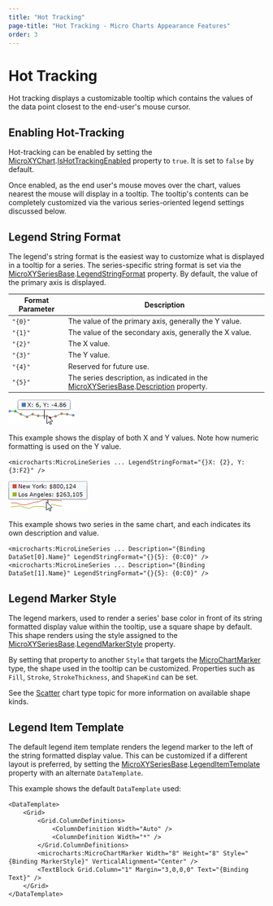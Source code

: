 ```yaml
---
title: "Hot Tracking"
page-title: "Hot Tracking - Micro Charts Appearance Features"
order: 3
---
```

# Hot Tracking

Hot tracking displays a customizable tooltip which contains the values of the data point closest to the end-user's mouse cursor.

## Enabling Hot-Tracking

Hot-tracking can be enabled by setting the [MicroXYChart](xref:@ActiproUIRoot.Controls.MicroCharts.MicroXYChart).[IsHotTrackingEnabled](xref:@ActiproUIRoot.Controls.MicroCharts.MicroXYChart.IsHotTrackingEnabled) property to `true`.  It is set to `false` by default.

Once enabled, as the end user's mouse moves over the chart, values nearest the mouse will display in a tooltip.  The tooltip's contents can be completely customized via the various series-oriented legend settings discussed below.

## Legend String Format

The legend's string format is the easiest way to customize what is displayed in a tooltip for a series.  The series-specific string format is set via the [MicroXYSeriesBase](xref:@ActiproUIRoot.Controls.MicroCharts.Primitives.MicroXYSeriesBase).[LegendStringFormat](xref:@ActiproUIRoot.Controls.MicroCharts.Primitives.MicroXYSeriesBase.LegendStringFormat) property.  By default, the value of the primary axis is displayed.

| Format Parameter | Description |
|-----|-----|
| `"{0}"` | The value of the primary axis, generally the Y value. |
| `"{1}"` | The value of the secondary axis, generally the X value. |
| `"{2}"` | The X value. |
| `"{3}"` | The Y value. |
| `"{4}"` | Reserved for future use. |
| `"{5}"` | The series description, as indicated in the [MicroXYSeriesBase](xref:@ActiproUIRoot.Controls.MicroCharts.Primitives.MicroXYSeriesBase).[Description](xref:@ActiproUIRoot.Controls.MicroCharts.Primitives.MicroXYSeriesBase.Description) property. |

![Screenshot](../images/hot-tracking1.png)

This example shows the display of both X and Y values.  Note how numeric formatting is used on the Y value.

```xaml
<microcharts:MicroLineSeries ... LegendStringFormat="{}X: {2}, Y: {3:F2}" />
```

![Screenshot](../images/hot-tracking2.png)

This example shows two series in the same chart, and each indicates its own description and value.

```xaml
<microcharts:MicroLineSeries ... Description="{Binding DataSet[0].Name}" LegendStringFormat="{}{5}: {0:C0}" />
<microcharts:MicroLineSeries ... Description="{Binding DataSet[1].Name}" LegendStringFormat="{}{5}: {0:C0}" />
```

## Legend Marker Style

The legend markers, used to render a series' base color in front of its string formatted display value within the tooltip, use a square shape by default.  This shape renders using the style assigned to the [MicroXYSeriesBase](xref:@ActiproUIRoot.Controls.MicroCharts.Primitives.MicroXYSeriesBase).[LegendMarkerStyle](xref:@ActiproUIRoot.Controls.MicroCharts.Primitives.MicroXYSeriesBase.LegendMarkerStyle) property.

By setting that property to another `Style` that targets the [MicroChartMarker](xref:@ActiproUIRoot.Controls.MicroCharts.MicroChartMarker) type, the shape used in the tooltip can be customized.  Properties such as `Fill`, `Stroke`, `StrokeThickness`, and `ShapeKind` can be set.

See the [Scatter](../chart-types/scatter.md) chart type topic for more information on available shape kinds.

## Legend Item Template

The default legend item template renders the legend marker to the left of the string formatted display value.  This can be customized if a different layout is preferred, by setting the [MicroXYSeriesBase](xref:@ActiproUIRoot.Controls.MicroCharts.Primitives.MicroXYSeriesBase).[LegendItemTemplate](xref:@ActiproUIRoot.Controls.MicroCharts.Primitives.MicroXYSeriesBase.LegendItemTemplate) property with an alternate `DataTemplate`.

This example shows the default `DataTemplate` used:

```xaml
<DataTemplate>
	<Grid>
		<Grid.ColumnDefinitions>
			<ColumnDefinition Width="Auto" />
			<ColumnDefinition Width="*" />
		</Grid.ColumnDefinitions>
		<microcharts:MicroChartMarker Width="8" Height="8" Style="{Binding MarkerStyle}" VerticalAlignment="Center" />
		<TextBlock Grid.Column="1" Margin="3,0,0,0" Text="{Binding Text}" />
	</Grid>
</DataTemplate>
```
